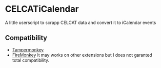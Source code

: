# CELCATiCalendar
A little userscript to scrapp CELCAT data and convert it to iCalendar events

## Compatibility
- [Tampermonkey](https://www.tampermonkey.net/)
- [FireMonkey](https://addons.mozilla.org/fr/firefox/addon/firemonkey/)
It may works on other extensions but I does not garanted total compatibility.
